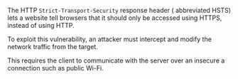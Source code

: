 The HTTP `Strict-Transport-Security` response header ( abbreviated HSTS)
lets a website tell browsers that it should only be accessed using
HTTPS, instead of using HTTP.

To exploit this vulnerability, an attacker must intercept and modify the
network traffic from the target.

This requires the client to communicate with the server over an insecure
a connection such as public Wi-Fi.
